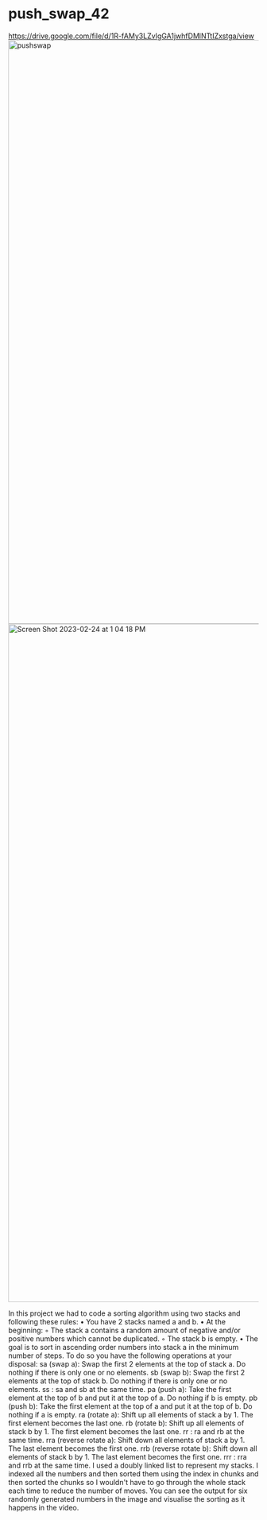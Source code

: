 # push_swap_42
https://drive.google.com/file/d/1R-fAMy3LZvIgGA1jwhfDMlNTtIZxstga/view
<img width="1175" alt="pushswap" src="https://user-images.githubusercontent.com/82111543/218945459-8b5ccaf1-df83-465c-a27c-ae29d05a1295.png">
<img width="1365" alt="Screen Shot 2023-02-24 at 1 04 18 PM" src="https://user-images.githubusercontent.com/82111543/221137485-59a9dba9-ae7c-450b-a554-59291b451073.png">

In this project we had to code a sorting algorithm using two stacks and following these rules:
• You have 2 stacks named a and b. 
• At the beginning: ◦ The stack a contains a random amount of negative and/or positive numbers which cannot be duplicated. ◦ The stack b is empty. 
• The goal is to sort in ascending order numbers into stack a in the minimum number of steps. To do so you have the following operations at your disposal: 
sa (swap a): Swap the first 2 elements at the top of stack a. Do nothing if there is only one or no elements. 
sb (swap b): Swap the first 2 elements at the top of stack b. Do nothing if there is only one or no elements. ss : sa and sb at the same time. 
pa (push a): Take the first element at the top of b and put it at the top of a. Do nothing if b is empty. 
pb (push b): Take the first element at the top of a and put it at the top of b. Do nothing if a is empty. 
ra (rotate a): Shift up all elements of stack a by 1. The first element becomes the last one. rb (rotate b): Shift up all elements of stack b by 1. The first element becomes the last one. rr : ra and rb at the same time. 
rra (reverse rotate a): Shift down all elements of stack a by 1. The last element becomes the first one.
 rrb (reverse rotate b): Shift down all elements of stack b by 1. The last element becomes the first one. 
rrr : rra and rrb at the same time.
I used a doubly linked list to represent my stacks. I indexed all the numbers and then sorted them using the index in chunks and then sorted the chunks so I wouldn't have to go through the whole stack each time to reduce the number of moves. You can see the output for six randomly generated numbers in the image and visualise the sorting as it happens in the video.
